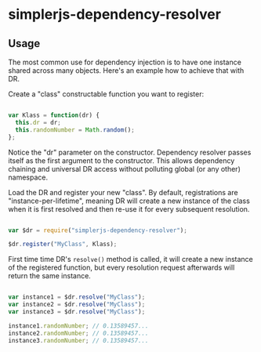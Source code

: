 # simplerjs-dependency-resolver

## Usage

The most common use for dependency injection is to have one instance shared across many objects. Here's an example how to achieve that with DR.

Create a "class" constructable function you want to register:

```JavaScript

var Klass = function(dr) {
  this.dr = dr;
  this.randomNumber = Math.random();
};

```

Notice the "dr" parameter on the constructor. Dependency resolver passes itself as the first argument to the constructor. This allows dependency chaining and universal DR access without polluting global (or any other) namespace.

Load the DR and register your new "class". By default, registrations are "instance-per-lifetime", meaning DR will create a new instance of the class when it is first resolved and then re-use it for every subsequent resolution.

```JavaSCript

var $dr = require("simplerjs-dependency-resolver");

$dr.register("MyClass", Klass);

```

First time time DR's ``resolve()`` method is called, it will create a new instance of the registered function, but every resolution request afterwards will return the same instance.

```JavaScript

var instance1 = $dr.resolve("MyClass");
var instance2 = $dr.resolve("MyClass");
var instance3 = $dr.resolve("MyClass");

instance1.randomNumber; // 0.13589457...
instance2.randomNumber; // 0.13589457...
instance3.randomNumber; // 0.13589457...

```
